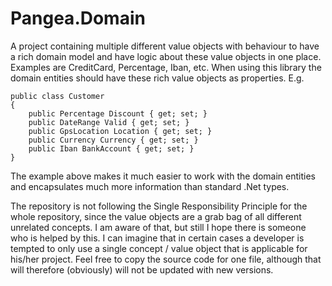 # Pangea.Domain

A project containing multiple different value objects with behaviour to have a rich domain model and have logic about these value objects in one place.
Examples are CreditCard, Percentage, Iban, etc. 
When using this library the domain entities should have these rich value objects as properties. 
E.g.

~~~~
public class Customer
{
	public Percentage Discount { get; set; }
	public DateRange Valid { get; set; }
	public GpsLocation Location { get; set; }
	public Currency Currency { get; set; }
	public Iban BankAccount { get; set; }
}
~~~~

The example above makes it much easier to work with the domain entities and encapsulates much more information than standard .Net types. 

The repository is not following the Single Responsibility Principle for the whole repository, since the value objects are a grab bag of all different unrelated concepts. I am aware of that, but still I hope there is someone who is helped by this. I can imagine that in certain cases a developer is tempted to only use a single concept / value object that is applicable for his/her project. Feel free to copy the source code for one file, although that will therefore (obviously) will not be updated with new versions.
